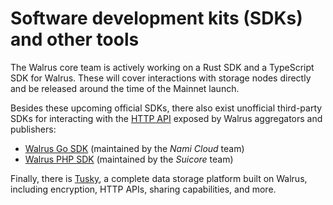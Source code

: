# Software development kits (SDKs) and other tools

The Walrus core team is actively working on a Rust SDK and a TypeScript SDK for Walrus. These will
cover interactions with storage nodes directly and be released around the time of the Mainnet
launch.

Besides these upcoming official SDKs, there also exist unofficial third-party SDKs for interacting
with the [HTTP API](./web-api.md#http-api-usage) exposed by Walrus aggregators and publishers:

- [Walrus Go SDK](https://github.com/namihq/walrus-go) (maintained by the *Nami Cloud* team)
- [Walrus PHP SDK](https://github.com/suicore/walrus-sdk-php) (maintained by the *Suicore* team)

Finally, there is [Tusky](https://docs.tusky.io/about/about-tusky), a complete data storage platform
built on Walrus, including encryption, HTTP APIs, sharing capabilities, and more.
